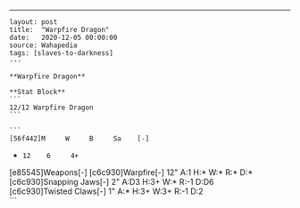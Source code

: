 ---
    layout: post
    title:  "Warpfire Dragon"
    date:   2020-12-05 00:00:00
    source: Wahapedia
    tags: [slaves-to-darkness]
    ---
    
    **Warpfire Dragon**
    
    **Stat Block**
    ```
    12/12 Warpfire Dragon
    ```
    
    ```
    [56f442]M     W     B     Sa    [-]
*     12    6     4+    
[e85545]Weapons[-]
[c6c930]Warpfire[-]
12"    A:1    H:*    W:*    R:*    D:*   
[c6c930]Snapping Jaws[-]
2"     A:D3   H:3+   W:*    R:-1   D:D6  
[c6c930]Twisted Claws[-]
1"     A:*    H:3+   W:3+   R:-1   D:2   
    ```
    
    
    